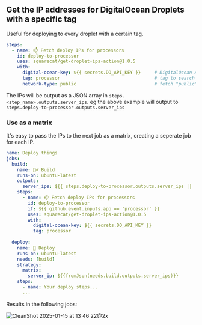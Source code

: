 ## Get the IP addresses for DigitalOcean Droplets with a specific tag

Useful for deploying to every droplet with a certain tag.

```yaml
steps:
  - name: 📫 Fetch deploy IPs for processors
    id: deploy-to-processor    
    uses: squarecat/get-droplet-ips-action@1.0.5
    with:
      digital-ocean-key: ${{ secrets.DO_API_KEY }}     # DigitalOcean API key
      tag: processor                                   # tag to search for
      network-type: public                             # fetch "public" or "private" IPs
```

The IPs will be output as a JSON array in `steps.<step_name>.outputs.server_ips`. eg the above example will output to `steps.deploy-to-processor.outputs.server_ips`

### Use as a matrix

It's easy to pass the IPs to the next job as a matrix, creating a seperate job for each IP.

```yaml
name: Deploy things
jobs:
  build:
    name: 👷‍♂️ Build
    runs-on: ubuntu-latest    
    outputs:
      server_ips: ${{ steps.deploy-to-processor.outputs.server_ips || 'no-server-ip-found' }}    
    steps:
      - name: 📫 Fetch deploy IPs for processors
        id: deploy-to-processor
        if: ${{ github.event.inputs.app == 'processor' }}
        uses: squarecat/get-droplet-ips-action@1.0.5
        with:
          digital-ocean-key: ${{ secrets.DO_API_KEY }}
          tag: processor
          
  deploy:
    name: 🚀 Deploy
    runs-on: ubuntu-latest
    needs: [build]
    strategy:
      matrix:
        server_ip: ${{fromJson(needs.build.outputs.server_ips)}}    
    steps:
      - name: Your deploy steps...
      ...
```

Results in the following jobs:

![CleanShot 2025-01-15 at 13 46 22@2x](https://github.com/user-attachments/assets/8bfe8eaf-d453-4fdd-a739-86eb9ec9b848)
